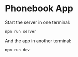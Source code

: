 # Phonebook App

Start the server in one terminal:
```
npm run server
```

And the app in another terminal:
```
npm run dev
```
